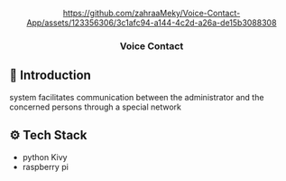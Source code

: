 <div align="center">
  
https://github.com/zahraaMeky/Voice-Contact-App/assets/123356306/3c1afc94-a144-4c2d-a26a-de15b3088308
<br/>
  <h3 align="center">Voice Contact</h3>

</div>

<div align="left">
  
## <a name="introduction">🤖 Introduction</a>

system facilitates communication between the administrator and the concerned persons through a special network 

## <a name="tech-stack">⚙️ Tech Stack</a>

- python Kivy
- raspberry pi 

</div>
